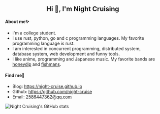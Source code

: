 <h2 align="center">Hi 👋, I'm Night Cruising</h2>

#### About me✨ 

* I'm a college student.
* I use rust, python, go and c programming languages. My favorite programming language is rust.
* I am interested in concurrent programming, distributed system, database system, web development and funny tools.
* I like anime, programming and Japanese music. My favorite bands are [honeydip](https://www.last.fm/zh/music/honeydip) and [fishmans](https://www.last.fm/zh/music/Fishmans).

#### Find me👀

* Blog: <https://night-cruise.github.io>
* Github: <https://github.com/night-cruise>
* Email: <2586447362@qq.com>

![Night Cruising's GitHub stats](https://github-readme-stats-git-masterrstaa-rickstaa.vercel.app/api?username=night-cruise&show_icons=true&count_private=true)
